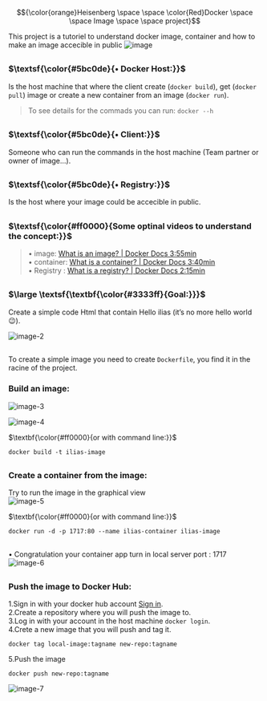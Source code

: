 $${\color{orange}Heisenberg \space \space \color{Red}Docker \space \space Image \space \space project}$$

This project is a tutoriel to understand docker image, container and how to make an image accecible in public
![image](https://github.com/user-attachments/assets/ea8483cd-e583-4d74-87eb-474ca3584763)  




##

### $\textsf{\color{#5bc0de}{• Docker Host:}}$
Is the host machine that where the client create (`docker build`), get (`docker pull`) image or create a new container from an image (`docker run`).  
> To see details for the commads you can run: `docker --h`

##

### $\textsf{\color{#5bc0de}{• Client:}}$
Someone who can run the commands in the host machine (Team partner or owner of image...).

##

### $\textsf{\color{#5bc0de}{• Registry:}}$
Is the host where your image could be accecible in public.

##


### $\textsf{\color{#ff0000}{Some optinal videos to understand the concept:}}$
> •	image: [What is an image? | Docker Docs 3:55min](https://docs.docker.com/get-started/docker-concepts/the-basics/what-is-an-image/)  
> •	container: [What is a container? | Docker Docs 3:40min](https://docs.docker.com/get-started/docker-concepts/the-basics/what-is-a-container/)  
> •	Registry : [What is a registry? | Docker Docs 2:15min](https://docs.docker.com/get-started/docker-concepts/the-basics/what-is-a-registry/) 

##

### **$\large \textsf{\textbf{\color{#3333ff}{Goal:}}}$**

Create a simple code Html that contain Hello ilias (it’s no more hello world 😉).

![image-2](https://github.com/user-attachments/assets/68fc37f2-3e6d-41e3-b7db-cc34f1c9bcd4)    

##

To create a simple image you need to create `Dockerfile`, you find it in the racine of the project. 

### **Build an image:**  
![image-3](https://github.com/user-attachments/assets/a6c32dba-ef6e-451b-bcb1-6c6d90433305)   

![image-4](https://github.com/user-attachments/assets/008150f3-d054-4a03-b958-03c595c11167)

$\textbf{\color{#ff0000}{or with command line:}}$
```
docker build -t ilias-image
```
##

### **Create a container from the image:**  
Try to run the image in the graphical view  
![image-5](https://github.com/user-attachments/assets/8aeab241-c3a5-4f11-9366-f425fb8f4a35)



$\textbf{\color{#ff0000}{or with command line:}}$

```
docker run -d -p 1717:80 --name ilias-container ilias-image
```
##
•	Congratulation your container app turn in local server port : 1717    
![image-6](https://github.com/user-attachments/assets/167f4f12-066c-4222-99bf-ee8b0b940963)

##
### **Push the image to Docker Hub:**  
1.Sign in with your docker hub account [Sign in](https://login.docker.com/u/login/identifier?state=hKFo2SBxMi1MYkhjdGpoeUNfR2cwRXpkakUtQmlhYzNsbnZQcaFur3VuaXZlcnNhbC1sb2dpbqN0aWTZIGdxZnYwaFdneU1KUGNvLW1PUW4xVjNmdi1lMWxMLUhho2NpZNkgbHZlOUdHbDhKdFNVcm5lUTFFVnVDMGxiakhkaTluYjk).   
2.Create a repository where you will push the image to.   
3.Log in with your account in the host machine `docker login`.  
4.Crete a new image that you will push and tag it.  
```
docker tag local-image:tagname new-repo:tagname
```
5.Push the image
```
docker push new-repo:tagname
```
![image-7](https://github.com/user-attachments/assets/8e5a991f-df9e-4fe8-a239-5371130218f5)

